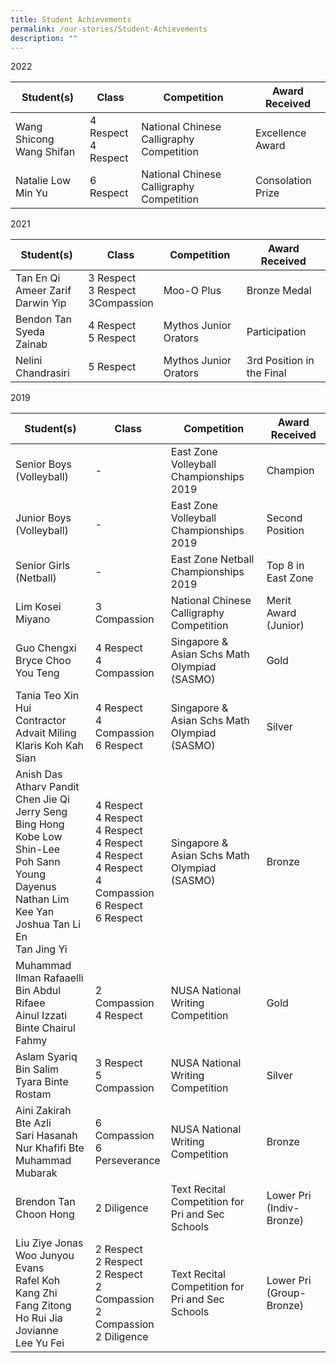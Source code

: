 ```yaml
---
title: Student Achievements
permalink: /our-stories/Student-Achievements
description: ""
---
```

2022


| Student(s) | Class | Competition | Award Received | 
| -------- | -------- | -------- |-------- |
| Wang Shicong  <br> Wang Shifan     | 4 Respect <br> 4 Respect     | National Chinese Calligraphy Competition     | Excellence Award | 
| Natalie Low Min Yu | 6 Respect | National Chinese Calligraphy Competition | Consolation Prize

2021 

| Student(s) | Class | Competition | Award Received | 
| -------- | -------- | -------- |-------- |
| Tan En Qi  <br> Ameer Zarif  <br> Darwin Yip | 3 Respect <br>3 Respect  <br> 3Compassion | Moo-O Plus | Bronze Medal
| Bendon Tan  <br> Syeda Zainab| 4 Respect <br> 5 Respect| Mythos Junior Orators | Participation
| Nelini Chandrasiri | 5 Respect | Mythos Junior Orators | 3rd Position in the Final

2019

| Student(s) | Class | Competition | Award Received | 
| -------- | -------- | -------- |-------- |
| Senior Boys (Volleyball) | - | East Zone Volleyball Championships 2019 | Champion
| Junior Boys (Volleyball) | - | East Zone Volleyball Championships 2019 | Second Position
| Senior Girls (Netball) | - | East Zone Netball Championships 2019 | Top 8 in East Zone
| Lim Kosei Miyano | 3 Compassion | National Chinese Calligraphy Competition | Merit Award (Junior)
| Guo Chengxi  <br> Bryce Choo You Teng | 4 Respect  <br> 4 Compassion | Singapore & Asian Schs Math Olympiad (SASMO) | Gold
| Tania Teo Xin Hui  <br> Contractor Advait Miling  <br> Klaris Koh Kah Sian | 4 Respect  <br> 4 Compassion  <br> 6 Respect | Singapore & Asian Schs Math Olympiad (SASMO) | Silver
| Anish Das  <br> Atharv Pandit  <br> Chen Jie Qi  <br> Jerry Seng Bing Hong  <br> Kobe Low Shin-Lee  <br> Poh Sann Young Dayenus  <br> Nathan Lim Kee Yan  <br> Joshua Tan Li En  <br>Tan Jing Yi | 4 Respect   <br>4 Respect   <br>4 Respect   <br>4 Respect   <br>4 Respect   <br>4 Respect   <br>4 Compassion   <br>6 Respect   <br>6 Respect| Singapore & Asian Schs Math Olympiad (SASMO) | Bronze
|Muhammad Ilman Rafaaelli Bin Abdul Rifaee  <br> Ainul Izzati Binte Chairul Fahmy| 2 Compassion  <br> 4 Respect | NUSA National Writing Competition | Gold
| Aslam Syariq Bin Salim  <br>Tyara Binte Rostam | 3 Respect  <br> 5 Compassion| NUSA National Writing Competition | Silver
| Aini Zakirah Bte Azli  <br> Sari Hasanah Nur Khafifi Bte Muhammad Mubarak| 6 Compassion  <br>6 Perseverance | NUSA National Writing Competition |Bronze
|Brendon Tan Choon Hong | 2 Diligence | Text Recital Competition for Pri and Sec Schools | Lower Pri (Indiv-Bronze)
| Liu Ziye Jonas  <br> Woo Junyou Evans  <br>Rafel Koh Kang Zhi  <br>Fang Zitong  <br>Ho Rui Jia Jovianne  <br>Lee Yu Fei | 2 Respect  <br>2 Respect  <br>2 Respect  <br>2 Compassion <br>2 Compassion  <br>2 Diligence | Text Recital Competition for Pri and Sec Schools | Lower Pri (Group-Bronze)